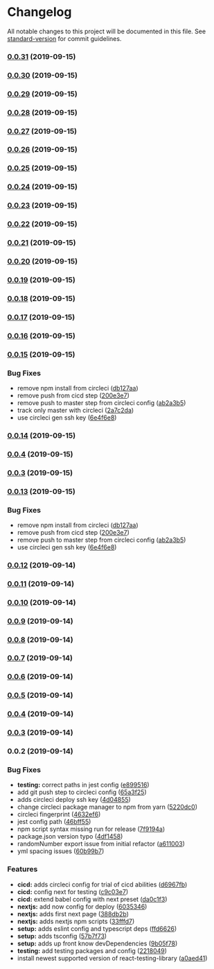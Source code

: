 # Changelog

All notable changes to this project will be documented in this file. See [standard-version](https://github.com/conventional-changelog/standard-version) for commit guidelines.

### [0.0.31](https://github.com/jakierice/react-task/compare/v0.0.30...v0.0.31) (2019-09-15)

### [0.0.30](https://github.com/jakierice/react-task/compare/v0.0.29...v0.0.30) (2019-09-15)

### [0.0.29](https://github.com/jakierice/react-task/compare/v0.0.28...v0.0.29) (2019-09-15)

### [0.0.28](https://github.com/jakierice/react-task/compare/v0.0.27...v0.0.28) (2019-09-15)

### [0.0.27](https://github.com/jakierice/react-task/compare/v0.0.26...v0.0.27) (2019-09-15)

### [0.0.26](https://github.com/jakierice/react-task/compare/v0.0.25...v0.0.26) (2019-09-15)

### [0.0.25](https://github.com/jakierice/react-task/compare/v0.0.24...v0.0.25) (2019-09-15)

### [0.0.24](https://github.com/jakierice/react-task/compare/v0.0.23...v0.0.24) (2019-09-15)

### [0.0.23](https://github.com/jakierice/react-task/compare/v0.0.22...v0.0.23) (2019-09-15)

### [0.0.22](https://github.com/jakierice/react-task/compare/v0.0.21...v0.0.22) (2019-09-15)

### [0.0.21](https://github.com/jakierice/react-task/compare/v0.0.20...v0.0.21) (2019-09-15)

### [0.0.20](https://github.com/jakierice/react-task/compare/v0.0.19...v0.0.20) (2019-09-15)

### [0.0.19](https://github.com/jakierice/react-task/compare/v0.0.18...v0.0.19) (2019-09-15)

### [0.0.18](https://github.com/jakierice/react-task/compare/v0.0.17...v0.0.18) (2019-09-15)

### [0.0.17](https://github.com/jakierice/react-task/compare/v0.0.16...v0.0.17) (2019-09-15)

### [0.0.16](https://github.com/jakierice/react-task/compare/v0.0.15...v0.0.16) (2019-09-15)

### [0.0.15](https://github.com/jakierice/react-task/compare/v0.0.2...v0.0.15) (2019-09-15)


### Bug Fixes

* remove npm install from circleci ([db127aa](https://github.com/jakierice/react-task/commit/db127aa))
* remove push from cicd step ([200e3e7](https://github.com/jakierice/react-task/commit/200e3e7))
* remove push to master step from circleci config ([ab2a3b5](https://github.com/jakierice/react-task/commit/ab2a3b5))
* track only master with circleci ([2a7c2da](https://github.com/jakierice/react-task/commit/2a7c2da))
* use circleci gen ssh key ([6e4f6e8](https://github.com/jakierice/react-task/commit/6e4f6e8))

### [0.0.14](https://github.com/jakierice/react-task/compare/v0.0.13...v0.0.14) (2019-09-15)

### [0.0.4](https://github.com/jakierice/react-task/compare/v0.0.13...v0.0.4) (2019-09-15)

### [0.0.3](https://github.com/jakierice/react-task/compare/v0.0.13...v0.0.3) (2019-09-15)

### [0.0.13](https://github.com/jakierice/react-task/compare/v0.0.12...v0.0.13) (2019-09-15)


### Bug Fixes

* remove npm install from circleci ([db127aa](https://github.com/jakierice/react-task/commit/db127aa))
* remove push from cicd step ([200e3e7](https://github.com/jakierice/react-task/commit/200e3e7))
* remove push to master step from circleci config ([ab2a3b5](https://github.com/jakierice/react-task/commit/ab2a3b5))
* use circleci gen ssh key ([6e4f6e8](https://github.com/jakierice/react-task/commit/6e4f6e8))

### [0.0.12](https://github.com/jakierice/react-task/compare/v0.0.11...v0.0.12) (2019-09-14)

### [0.0.11](https://github.com/jakierice/react-task/compare/v0.0.10...v0.0.11) (2019-09-14)

### [0.0.10](https://github.com/jakierice/react-task/compare/v0.0.9...v0.0.10) (2019-09-14)

### [0.0.9](https://github.com/jakierice/react-task/compare/v0.0.8...v0.0.9) (2019-09-14)

### [0.0.8](https://github.com/jakierice/react-task/compare/v0.0.7...v0.0.8) (2019-09-14)

### [0.0.7](https://github.com/jakierice/react-task/compare/v0.0.6...v0.0.7) (2019-09-14)

### [0.0.6](https://github.com/jakierice/react-task/compare/v0.0.5...v0.0.6) (2019-09-14)

### [0.0.5](https://github.com/jakierice/react-task/compare/v0.0.4...v0.0.5) (2019-09-14)

### [0.0.4](https://github.com/jakierice/react-task/compare/v0.0.3...v0.0.4) (2019-09-14)

### [0.0.3](https://github.com/jakierice/react-task/compare/v0.0.2...v0.0.3) (2019-09-14)

### 0.0.2 (2019-09-14)


### Bug Fixes

* **testing:** correct paths in jest config ([e899516](https://github.com/jakierice/react-task/commit/e899516))
* add git push step to circleci config ([65a3f25](https://github.com/jakierice/react-task/commit/65a3f25))
* adds circleci deploy ssh key ([4d04855](https://github.com/jakierice/react-task/commit/4d04855))
* change circleci package manager to npm from yarn ([5220dc0](https://github.com/jakierice/react-task/commit/5220dc0))
* circleci fingerprint ([4632ef6](https://github.com/jakierice/react-task/commit/4632ef6))
* jest config path ([46bff55](https://github.com/jakierice/react-task/commit/46bff55))
* npm script syntax missing run for release ([7f9194a](https://github.com/jakierice/react-task/commit/7f9194a))
* package.json version typo ([4df1458](https://github.com/jakierice/react-task/commit/4df1458))
* randomNumber export issue from initial refactor ([a611003](https://github.com/jakierice/react-task/commit/a611003))
* yml spacing issues ([60b99b7](https://github.com/jakierice/react-task/commit/60b99b7))


### Features

* **cicd:** adds circleci config for trial of cicd abilities ([d6967fb](https://github.com/jakierice/react-task/commit/d6967fb))
* **cicd:** config next for testing ([c9c03e7](https://github.com/jakierice/react-task/commit/c9c03e7))
* **cicd:** extend babel config with next preset ([da0c1f3](https://github.com/jakierice/react-task/commit/da0c1f3))
* **nextjs:** add now config for deploy ([6035346](https://github.com/jakierice/react-task/commit/6035346))
* **nextjs:** adds first next page ([388db2b](https://github.com/jakierice/react-task/commit/388db2b))
* **nextjs:** adds nextjs npm scripts ([33fffd7](https://github.com/jakierice/react-task/commit/33fffd7))
* **setup:** adds eslint config and typescript deps ([ffd6626](https://github.com/jakierice/react-task/commit/ffd6626))
* **setup:** adds tsconfig ([57b7f73](https://github.com/jakierice/react-task/commit/57b7f73))
* **setup:** adds up front know devDependencies ([9b05f78](https://github.com/jakierice/react-task/commit/9b05f78))
* **testing:** add testing packages and config ([2218049](https://github.com/jakierice/react-task/commit/2218049))
* install newest supported version of react-testing-library ([a0aed41](https://github.com/jakierice/react-task/commit/a0aed41))
